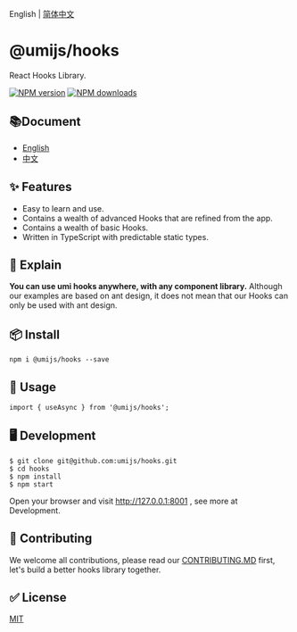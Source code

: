 English | [简体中文](./README_zh-CN.md)

# @umijs/hooks

React Hooks Library.

[![NPM version][image-1]][1] [![NPM downloads][image-2]][2]

## 📚Document

* [English](https://hooks.umijs.org/)
* [中文](https://hooks.umijs.org/zh-cn/)

## ✨ Features

* Easy to learn and use.
* Contains a wealth of advanced Hooks that are refined from the app.
* Contains a wealth of basic Hooks.
* Written in TypeScript with predictable static types.

## 📣 Explain

**You can use umi hooks anywhere, with any component library.**
Although our examples are based on ant design, it does not mean that our Hooks can only be used with ant design.

## 📦 Install

```
npm i @umijs/hooks --save
```

## 🔨 Usage

```
import { useAsync } from '@umijs/hooks';
```

## 🖥 Development

```
$ git clone git@github.com:umijs/hooks.git
$ cd hooks
$ npm install
$ npm start
```
Open your browser and visit http://127.0.0.1:8001 , see more at Development.

## 🤝 Contributing

We welcome all contributions, please read our [CONTRIBUTING.MD](https://github.com/umijs/hooks/blob/master/CONTRIBUTING.MD) first, let's build a better hooks library together.

## ✅ License

[MIT](https://github.com/umijs/umi/blob/master/LICENSE)


[1]:	https://www.npmjs.com/package/@umijs/hooks
[2]:	https://npmjs.org/package/@umijs/hooks

[image-1]:	https://img.shields.io/npm/v/@umijs/hooks.svg?style=flat
[image-2]:	https://img.shields.io/npm/dm/@umijs/hooks.svg?style=flat
